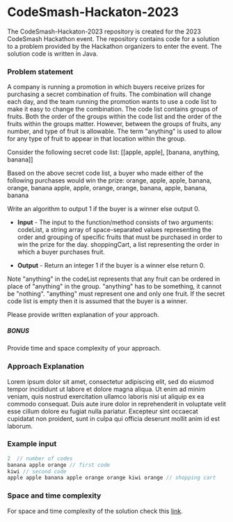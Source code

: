 # CodeSmash-Hackaton-2023

The CodeSmash-Hackaton-2023 repository is created for the 2023 CodeSmash Hackathon event. The repository contains code for a solution to a problem provided by the Hackathon organizers to enter the event. The solution code is written in Java.

### Problem statement
A company is running a promotion in which buyers receive prizes for purchasing a secret combination of
fruits. The combination will change each day, and the team running the promotion wants to use a code
list to make it easy to change the combination. The code list contains groups of fruits. Both the order of
the groups within the code list and the order of the fruits within the groups matter. However, between
the groups of fruits, any number, and type of fruit is allowable. The term "anything" is used to allow for
any type of fruit to appear in that location within the group.

Consider the following secret code list: [[apple, apple], [banana, anything, banana]]

Based on the above secret code list, a buyer who made either of the following purchases would win the
prize: orange, apple, apple, banana, orange, banana apple, apple, orange, orange, banana, apple,
banana, banana

Write an algorithm to output 1 if the buyer is a winner else output 0.

- **Input** - The input to the function/method consists of two arguments: codeList, a string array of
space-separated values representing the order and grouping of specific fruits that must be
purchased in order to win the prize for the day. shoppingCart, a list representing the order in
which a buyer purchases fruit.

- **Output** - Return an integer 1 if the buyer is a winner else return 0.

Note "anything" in the codeList represents that any fruit can be ordered in place of "anything" in the
group. "anything" has to be something, it cannot be "nothing". "anything" must represent one and only
one fruit. If the secret code list is empty then it is assumed that the buyer is a winner.

Please provide written explanation of your approach.

##### BONUS
Provide time and space complexity of your approach.

### Approach Explanation
Lorem ipsum dolor sit amet, consectetur adipiscing elit, sed do eiusmod tempor incididunt ut labore et dolore magna aliqua. Ut enim ad minim veniam, quis nostrud exercitation ullamco laboris nisi ut aliquip ex ea commodo consequat. Duis aute irure dolor in reprehenderit in voluptate velit esse cillum dolore eu fugiat nulla pariatur. Excepteur sint occaecat cupidatat non proident, sunt in culpa qui officia deserunt mollit anim id est laborum.
### Example input 
```java
2  // number of codes
banana apple orange // first code
kiwi // second code
apple apple banana apple orange orange kiwi orange // shopping cart
```

### Space and time complexity
For space and time complexity of the solution check this [link](https://github.com/EmreArapcicUevak/CodeSmash-Hackaton-2023/issues/3).
